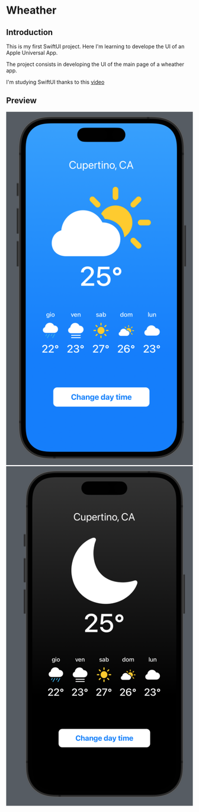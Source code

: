 # Wheather

## Introduction
This is my first SwiftUI project. Here I'm learning to develope the UI of an Apple Universal App.

The project consists in developing the UI of the main page of a wheather app.

I'm studying SwiftUI thanks to this [video](https://youtu.be/b1oC7sLIgpI?si=rbQqJavLBTJpxdya)

## Preview
![alt text](Light.png "Schermata") ![alt text](Dark.png "Schermata")
